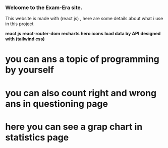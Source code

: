 
### Welcome to the Exam-Era site.

This website is made with (react js) , here are some details about what i use in this project

**react js**
**react-router-dom**
**recharts**
**hero icons**
**load data by API**
**designed with (tailwind css)**

# you can ans a topic of programming by yourself
# you can also count right and wrong ans in questioning page
# here you can see a grap chart in statistics page 

